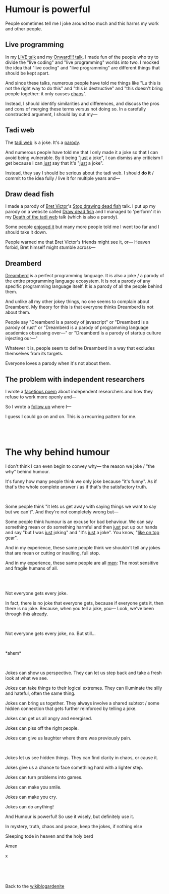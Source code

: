# Humour is powerful

People sometimes tell me I joke around too much and this harms my work and other people.

## Live programming

In my [LIVE talk](http://www.youtube.com/live/4GOeYylCMJI?t=12475) and my [Onward!!! talk](https://www.youtube.com/watch?v=ft6xOAijwFo), I made fun of the people who try to divide the "live coding" and "live programming" worlds into two. I mocked the idea that "live coding" and "live programming" are different things that should be kept apart.

And since these talks, numerous people have told me things like "Lu this is not the right way to do this" and "this is destructive" and "this doesn't bring people together: it only causes [chaos](https://www.todepond.com/wikiblogarden/london/canon/chaos/no-escape/)".

Instead, I should identify similarities and differences, and discuss the pros and cons of merging these terms versus not doing so. In a carefully constructed argument, I should lay out my—

## Tadi web

The [tadi web](/explore/tadi-web) is a joke. It's a [parody](https://www.youtube.com/watch?v=ft6xOAijwFo).

And numerous people have told me that I only made it a joke so that I can avoid being vulnerable. By it being "[just](https://www.todepond.com/wikiblogarden/better-computing/just/) a joke", I can dismiss any criticism I get because I can [just](https://www.todepond.com/wikiblogarden/better-computing/just/) say that it's "[just](https://www.todepond.com/wikiblogarden/better-computing/just/) a joke".

Instead, they say I should be serious about the tadi web. I should **do it** / commit to the idea fully / live it for multiple years and—

## Draw dead fish

I made a parody of [Bret Victor](https://worrydream.com/)'s [Stop drawing dead fish](https://drawdeadfish.com/) talk. I put up my parody on a website called [Draw dead fish](https://drawdeadfish.com) and I managed to 'perform' it in my [Death of the tadi web](https://www.youtube.com/watch?v=ft6xOAijwFo) talk (which is also a parody).

Some people [enjoyed it](https://x.com/andy_matuschak/status/1791582206751883459) but many more people told me I went too far and I should take it down.

People warned me that Bret Victor's friends might see it, or— Heaven forbid, Bret himself might stumble across—

## Dreamberd

[Dreamberd](https://github.com/TodePond/DreamBerd) is a perfect programming language. It is also a joke / a parody of the entire programming language ecosystem. It is not a parody of any specific programming language itself. It is a parody of all the people behind them.

And unlike all my other jokey things, no one seems to complain about Dreamberd. My theory for this is that everyone thinks Dreamberd is not about them.

People say "Dreamberd is a parody of javascript" or "Dreamberd is a parody of rust" or "Dreamberd is a parody of programming language academics obsessing over—" or "Dreamberd is a parody of startup culture injecting our—"

Whatever it is, people seem to define Dreamberd in a way that excludes themselves from its targets.

Everyone loves a parody when it's not about them.

## The problem with independent researchers

I wrote a [facetious poem](https://www.todepond.com/sky/the-problem-with-independent-researchers/) about independent researchers and how they refuse to work more openly and—

So I wrote a [follow up](https://www.todepond.com/sky/the-problem-with-independent-researchers/why) where I—

I guess I could go on and on. This is a recurring pattern for me.

<br>

<br>

# The why behind humour

I don't think I can even begin to convey why— the reason we joke / "the why" behind humour. 

It's funny how many people think we only joke because "it's funny". As if that's the whole complete answer / as if that's the satisfactory truth. 

<br>

Some people think "it lets us get away with saying things we want to say but we can't". And they're not completely wrong but—

Some people think humour is an excuse for bad behaviour. We can say something mean or do something harmful and then [just](https://www.todepond.com/wikiblogarden/better-computing/just/) put up our hands and say "but I was [just](https://www.todepond.com/wikiblogarden/better-computing/just/) joking" and "it's [just](https://www.todepond.com/wikiblogarden/better-computing/just/) a joke". You know, "[like on top gear](https://youtu.be/K7CnMQ4L9Pc?si=Qv5DMwqp_g-J5QUT)".

And in my experience, these same people think we shouldn't tell any jokes that are mean or cutting or insulting, full stop.

And in my experience, these same people are all [men](https://www.todepond.com/wikiblogarden/men): The most sensitive and fragile humans of all.

<br>

<br>

Not everyone gets every joke. 

In fact, there is no joke that everyone gets, because if everyone gets it, then there is no joke. Because, when you tell a joke, you— Look, we've been through this [already](https://www.todepond.com/wikiblogarden/art/comedy/).

<br>

Not everyone gets every joke, no. But still...

<br>

\*ahem\*

<br>

Jokes can show us perspective. They can let us step back and take a fresh look at what we see.

Jokes can take things to their logical extremes. They can illuminate the silly and hateful, often the same thing.

Jokes can bring us together. They always involve a shared subtext / some hidden connection that gets further reinforced by telling a joke. 

Jokes can get us all angry and energised.

Jokes can piss off the right people. 

Jokes can give us laughter where there was previously pain.

<br>

Jokes let us see hidden things. They can find clarity in chaos, or cause it.

Jokes give us a chance to face something hard with a lighter step.

Jokes can turn problems into games.

Jokes can make you smile.

Jokes can make you cry.

Jokes can do anything!

And Humour is powerful! So use it wisely, but definitely use it.

In mystery, truth, chaos and peace, keep the jokes, if nothing else

Sleeping tode in heaven and the holy berd

Amen

x

<br>

<br>

<br>

Back to the [wikiblogardenite](/wikiblogardenite)




